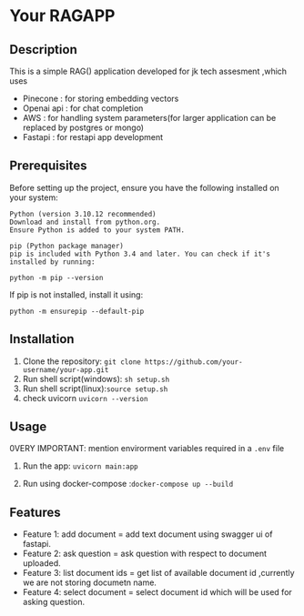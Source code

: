 # Your RAGAPP

## Description

This is a simple RAG() application developed for jk tech assesment ,which uses 
- Pinecone : for storing embedding vectors
- Openai api : for chat completion
- AWS : for handling system parameters(for larger application can be replaced by postgres or mongo)
- Fastapi : for restapi app development

## Prerequisites
Before setting up the project, ensure you have the following installed on your system:

    Python (version 3.10.12 recommended)
    Download and install from python.org.
    Ensure Python is added to your system PATH.

    pip (Python package manager)
    pip is included with Python 3.4 and later. You can check if it's installed by running:

`python -m pip --version`

If pip is not installed, install it using:

`python -m ensurepip --default-pip`



## Installation

1. Clone the repository: `git clone https://github.com/your-username/your-app.git`
2. Run shell script(windows): `sh setup.sh` 
3. Run shell script(linux):`source setup.sh`
4. check uvicorn `uvicorn --version`

## Usage
0VERY IMPORTANT: mention envirorment variables required in a `.env` file

1. Run the app: `uvicorn main:app`

2. Run using docker-compose :`docker-compose up --build`

## Features

- Feature 1: add document = add text document using swagger ui of fastapi.
- Feature 2: ask question = ask question with respect to document uploaded.
- Feature 3: list document ids =  get list of available document id ,currently we are not storing documetn name.
- Feature 4: select document = select document id which will be used for asking question.

